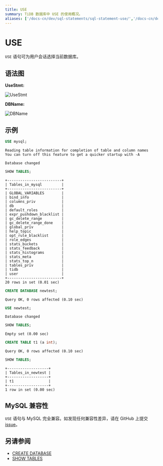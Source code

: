 ```yaml
---
title: USE
summary: TiDB 数据库中 USE 的使用概况。
aliases: ['/docs-cn/dev/sql-statements/sql-statement-use/','/docs-cn/dev/reference/sql/statements/use/']
---
```


# USE

`USE` 语句可为用户会话选择当前数据库。

## 语法图

**UseStmt:**

![UseStmt](https://download.pingcap.com/images/docs-cn/sqlgram/UseStmt.png)

**DBName:**

![DBName](https://download.pingcap.com/images/docs-cn/sqlgram/DBName.png)

## 示例


```sql
USE mysql;
```

```
Reading table information for completion of table and column names
You can turn off this feature to get a quicker startup with -A

Database changed
```


```sql
SHOW TABLES;
```

```
+-------------------------+
| Tables_in_mysql         |
+-------------------------+
| GLOBAL_VARIABLES        |
| bind_info               |
| columns_priv            |
| db                      |
| default_roles           |
| expr_pushdown_blacklist |
| gc_delete_range         |
| gc_delete_range_done    |
| global_priv             |
| help_topic              |
| opt_rule_blacklist      |
| role_edges              |
| stats_buckets           |
| stats_feedback          |
| stats_histograms        |
| stats_meta              |
| stats_top_n             |
| tables_priv             |
| tidb                    |
| user                    |
+-------------------------+
20 rows in set (0.01 sec)
```


```sql
CREATE DATABASE newtest;
```

```
Query OK, 0 rows affected (0.10 sec)
```


```sql
USE newtest;
```

```
Database changed
```


```sql
SHOW TABLES;
```

```
Empty set (0.00 sec)
```


```sql
CREATE TABLE t1 (a int);
```

```
Query OK, 0 rows affected (0.10 sec)
```


```sql
SHOW TABLES;
```

```
+-------------------+
| Tables_in_newtest |
+-------------------+
| t1                |
+-------------------+
1 row in set (0.00 sec)
```

## MySQL 兼容性

`USE` 语句与 MySQL 完全兼容。如发现任何兼容性差异，请在 GitHub 上提交 [issue](https://github.com/pingcap/tidb/issues/new/choose)。

## 另请参阅

* [CREATE DATABASE](/sql-statements/sql-statement-create-database.md)
* [SHOW TABLES](/sql-statements/sql-statement-show-tables.md)
